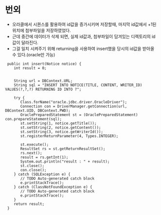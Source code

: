 # 번외
  - 오라클에서 시퀀스를 활용하여 id값을 증가시키며 저장할때, 마지막 id값에서 +1된 위치에 첨부파일을 저장하였었다.
  - 근데 중간에 데이터가 삭제 되면, 실제 id값과, 첨부파일이 담겨있는 디렉토리의 id값이 달라진다.
  - 그걸 일치 시켜주기 위해 returning을 사용하여 insert했을 당시의 id값을 받아올 수 있다.(oracle만 가능)
  ```@Override
   public int insert(Notice notice) {
      int result = 0;
               
      
      String url = DBContext.URL;
      String sql = "INSERT INTO NOTICE(TITLE, CONTENT, WRITER_ID) VALUES(?,?,?) RETURNING ID INTO ?"; 
      
      try {
         Class.forName("oracle.jdbc.driver.OracleDriver");
         Connection con = DriverManager.getConnection(url, DBContext.UID, DBContext.PWD);
         OraclePreparedStatement st = (OraclePreparedStatement) con.prepareStatement(sql);
         st.setString(1, notice.getTitle());
         st.setString(2, notice.getContent());         
         st.setString(3, notice.getWriterId());         
         st.registerReturnParameter(4, Types.INTEGER);
         
         st.execute();
         ResultSet rs = st.getReturnResultSet();
         rs.next();
         result = rs.getInt(1);
         System.out.println("result : " + result);
         st.close();
         con.close();         
      } catch (SQLException e) {
         // TODO Auto-generated catch block
         e.printStackTrace();
      } catch (ClassNotFoundException e) {
         // TODO Auto-generated catch block
         e.printStackTrace();
      }
      return result;
   }
   ```
   
   # 
